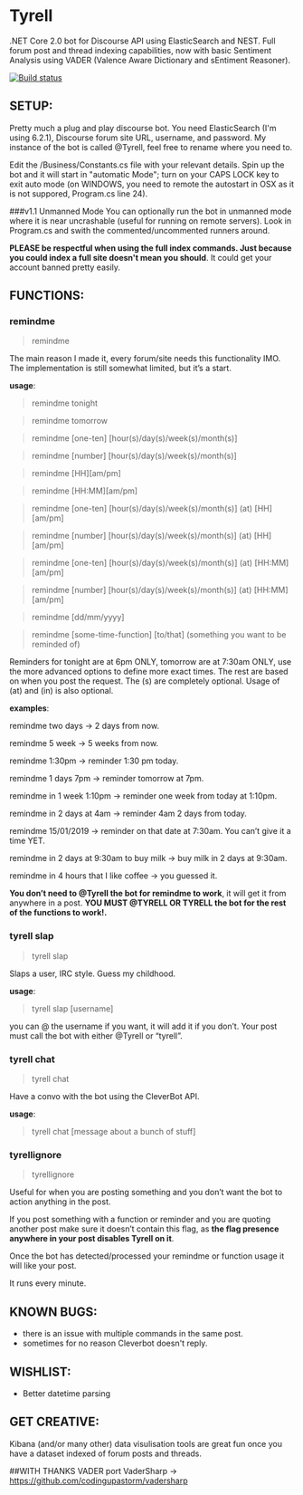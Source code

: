 # Tyrell
.NET Core 2.0 bot for Discourse API using ElasticSearch and NEST. Full forum post and thread indexing capabilities, now with basic Sentiment Analysis using VADER (Valence Aware Dictionary and sEntiment Reasoner).

[![Build status](https://ci.appveyor.com/api/projects/status/tpr73mwmhe5328wn?svg=true)](https://ci.appveyor.com/project/warejacob/tyrell)

## SETUP:

Pretty much a plug and play discourse bot. You need ElasticSearch (I'm using 6.2.1), Discourse forum site URL, username, and password. My instance of the bot is called @Tyrell, 
feel free to rename where you need to. 

Edit the /Business/Constants.cs file with your relevant details. Spin up the bot and it will start in "automatic Mode"; turn on your CAPS LOCK key to exit auto mode (on WINDOWS, you need to remote the autostart in OSX as it is not suppored, Program.cs line 24).

###v1.1 Unmanned Mode
You can optionally run the bot in unmanned mode where it is near uncrashable (useful for running on remote servers). Look in Program.cs and swith the commented/uncommented runners around.

**PLEASE be respectful when using the full index commands. Just because you could index a full site doesn't mean you should**. It could
get your account banned pretty easily.

## FUNCTIONS:

### remindme

>remindme

The main reason I made it, every forum/site needs this functionality IMO. The implementation is still somewhat limited, but it’s a start.

**usage**:

>remindme tonight

>remindme tomorrow

>remindme [one-ten] [hour(s)/day(s)/week(s)/month(s)]

>remindme [number] [hour(s)/day(s)/week(s)/month(s)]

>remindme [HH][am/pm]

>remindme [HH:MM][am/pm]

>remindme [one-ten] [hour(s)/day(s)/week(s)/month(s)] (at) [HH][am/pm]

>remindme [number] [hour(s)/day(s)/week(s)/month(s)] (at) [HH][am/pm]

>remindme [one-ten] [hour(s)/day(s)/week(s)/month(s)] (at) [HH:MM][am/pm]

>remindme [number] [hour(s)/day(s)/week(s)/month(s)] (at) [HH:MM][am/pm]

>remindme [dd/mm/yyyy]

>remindme [some-time-function] [to/that] (something you want to be reminded of)


Reminders for tonight are at 6pm ONLY, tomorrow are at 7:30am ONLY, use the more advanced options to define more exact times. The rest are based on when you post the request. The (s) are completely optional. Usage of (at) and (in) is also optional.

**examples**:

remindme two days -> 2 days from now.

remindme 5 week -> 5 weeks from now.

remindme 1:30pm -> reminder 1:30 pm today.

remindme 1 days 7pm -> reminder tomorrow at 7pm.

remindme in 1 week 1:10pm -> reminder one week from today at 1:10pm.

remindme in 2 days at 4am -> reminder 4am 2 days from today.

remindme 15/01/2019 -> reminder on that date at 7:30am. You can’t give it a time YET.

remindme in 2 days at 9:30am to buy milk -> buy milk in 2 days at 9:30am.

remindme in 4 hours that I like coffee -> you guessed it.

**You don’t need to @Tyrell the bot for remindme to work**, it will get it from anywhere in a post.
**YOU MUST @TYRELL OR TYRELL the bot for the rest of the functions to work!.**
### tyrell slap

>tyrell slap

Slaps a user, IRC style. Guess my childhood.

**usage**:

>tyrell slap [username]

you can @ the username if you want, it will add it if you don’t. Your post must call the bot with either @Tyrell or “tyrell”.

### tyrell chat

>tyrell chat

Have a convo with the bot using the CleverBot API.

**usage**:

>tyrell chat [message about a bunch of stuff]

### tyrellignore

>tyrellignore

Useful for when you are posting something and you don’t want the bot to action anything in the post.

If you post something with a function or reminder and you are quoting another post make sure it doesn’t contain this flag, 
as **the flag presence anywhere in your post disables Tyrell on it**.

Once the bot has detected/processed your remindme or function usage it will like your post.

It runs every minute.

## KNOWN BUGS: 
- there is an issue with multiple commands in the same post.
- sometimes for no reason Cleverbot doesn't reply.

## WISHLIST:
- Better datetime parsing

## GET CREATIVE:
Kibana (and/or many other) data visulisation tools are great fun once you have a dataset indexed of forum posts and threads.

##WITH THANKS
VADER port VaderSharp -> https://github.com/codingupastorm/vadersharp
